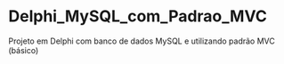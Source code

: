 # Delphi_MySQL_com_Padrao_MVC
Projeto em Delphi com banco de dados MySQL e utilizando padrão MVC (básico)

